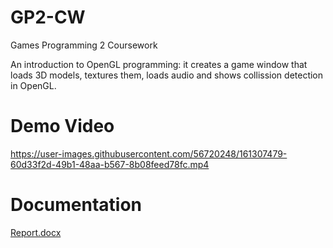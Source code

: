 # GP2-CW
Games Programming 2 Coursework

An introduction to OpenGL programming: it creates a game window that loads 3D models, textures them, loads audio and shows collission detection in OpenGL.



# Demo Video
https://user-images.githubusercontent.com/56720248/161307479-60d33f2d-49b1-48aa-b567-8b08feed78fc.mp4

# Documentation
[Report.docx](https://github.com/Damyan-dev/GP2-CW/files/8399594/Report.docx)
